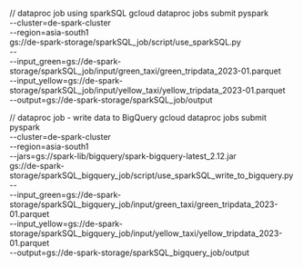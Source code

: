 // dataproc job using sparkSQL
gcloud dataproc jobs submit pyspark \
    --cluster=de-spark-cluster \
    --region=asia-south1 \
    gs://de-spark-storage/sparkSQL_job/script/use_sparkSQL.py \
    -- \
        --input_green=gs://de-spark-storage/sparkSQL_job/input/green_taxi/green_tripdata_2023-01.parquet \
        --input_yellow=gs://de-spark-storage/sparkSQL_job/input/yellow_taxi/yellow_tripdata_2023-01.parquet \
        --output=gs://de-spark-storage/sparkSQL_job/output

// dataproc job - write data to BigQuery
gcloud dataproc jobs submit pyspark \
    --cluster=de-spark-cluster \
    --region=asia-south1 \
    --jars=gs://spark-lib/bigquery/spark-bigquery-latest_2.12.jar \
    gs://de-spark-storage/sparkSQL_bigquery_job/script/use_sparkSQL_write_to_bigquery.py \
    -- \
        --input_green=gs://de-spark-storage/sparkSQL_bigquery_job/input/green_taxi/green_tripdata_2023-01.parquet \
        --input_yellow=gs://de-spark-storage/sparkSQL_bigquery_job/input/yellow_taxi/yellow_tripdata_2023-01.parquet \
        --output=gs://de-spark-storage/sparkSQL_bigquery_job/output
